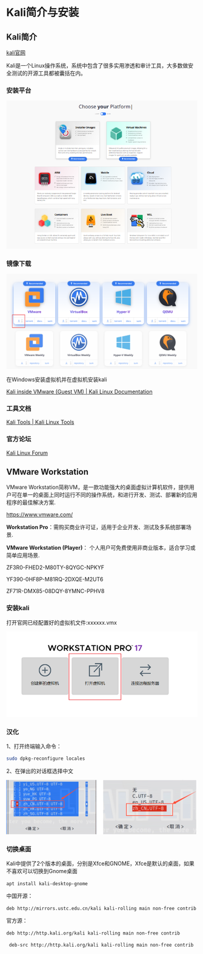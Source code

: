 # Kali简介与安装


<!--more-->

## Kali简介

[kali官网](https://www.kali.org/_)

Kali是一个Linux操作系统，系统中包含了很多实用渗透和审计工具，大多数做安全测试的开源工具都被囊括在内。

### 安装平台

![image-20250523212941242](./images/image-20250523212941242.png)

### 镜像下载

![image-20250523213023558](./images/image-20250523213023558.png)

在Windows安装虚拟机并在虚拟机安装kali

[Kali inside VMware (Guest VM) | Kali Linux Documentation](https://www.kali.org/docs/virtualization/install-vmware-guest-vm/)

### 工具文档

[Kali Tools | Kali Linux Tools](https://www.kali.org/tools/)

### 官方论坛

[Kali Linux Forum](https://forums.kali.org/)

## VMware Workstation

VMware Workstation简称VM，是一款功能强大的桌面虚拟计算机软件，提供用户可在单一的桌面上同时运行不同的操作系统，和进行开发、测试、部署新的应用程序的最佳解决方案.

https://www.vmware.com/

‌**Workstation Pro**‌：需购买商业许可证，适用于企业开发、测试及多系统部署场景.

**VMware Workstation (Player)**： 个人用户可免费使用非商业版本，适合学习或简单应用场景.

ZF3R0-FHED2-M80TY-8QYGC-NPKYF

YF390-0HF8P-M81RQ-2DXQE-M2UT6

ZF71R-DMX85-08DQY-8YMNC-PPHV8

### 安装kali

打开官网已经配置好的虚拟机文件:xxxxxx.vmx

![image-20250523221705455](./images/image-20250523221705455.png)

### 汉化

1、打开终端输入命令：

```sh
sudo dpkg-reconfigure locales
```

2、在弹出的对话框选择中文

![image-20250523221953839](./images/image-20250523221953839.png)

### 切换桌面

Kali中提供了2个版本的桌面，分别是Xfce和GNOME，Xfce是默认的桌面，如果不喜欢可以切换到Gnome桌面

`apt install kali-desktop-gnome`

中国开源：

`deb http://mirrors.ustc.edu.cn/kali kali-rolling main non-free contrib`

官方源：

`deb http://http.kali.org/kali kali-rolling main non-free contrib`

`
deb-src http://http.kali.org/kali kali-rolling main non-free contrib`

